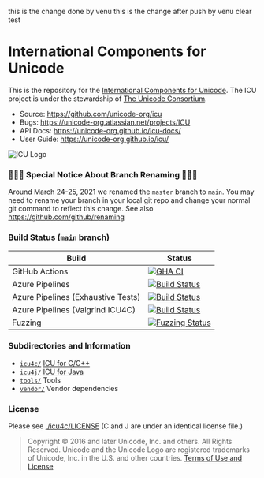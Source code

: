 this  is the change done by venu
this is the change after push by venu
clear test




















#  International Components for Unicode

This is the repository for the [International Components for Unicode](https://icu.unicode.org/).
The ICU project is under the stewardship of [The Unicode Consortium](https://www.unicode.org).

- Source: https://github.com/unicode-org/icu
- Bugs: https://unicode-org.atlassian.net/projects/ICU
- API Docs: https://unicode-org.github.io/icu-docs/
- User Guide: https://unicode-org.github.io/icu/

![ICU Logo](./tools/images/iculogo_64.png)

### 🔴🔴🔴 Special Notice About Branch Renaming 🔴🔴🔴
Around March 24-25, 2021 we renamed the `master` branch to `main`. You may need to rename your branch in your local git repo and change your normal git command to reflect this change. See also https://github.com/github/renaming

### Build Status (`main` branch)

Build | Status
------|-------
GitHub Actions | [![GHA CI](https://github.com/unicode-org/icu/workflows/GHA%20CI/badge.svg)](https://github.com/unicode-org/icu/actions?query=workflow%3A%22GHA+CI%22)
Azure Pipelines | [![Build Status](https://dev.azure.com/ms/icu/_apis/build/status/unicode-org/CI?branchName=main)](https://dev.azure.com/ms/icu/_build/latest?definitionId=360&branchName=main)
Azure Pipelines (Exhaustive Tests) | [![Build Status](https://dev.azure.com/ms/icu/_apis/build/status/unicode-org/CI-Exhaustive-Main?branchName=main)](https://dev.azure.com/ms/icu/_build/latest?definitionId=361&branchName=main)
Azure Pipelines (Valgrind ICU4C) | [![Build Status](https://dev.azure.com/ms/icu/_apis/build/status/unicode-org/CI-Valgrind?branchName=main)](https://dev.azure.com/ms/icu/_build/latest?definitionId=364&branchName=main)
Fuzzing | [![Fuzzing Status](https://oss-fuzz-build-logs.storage.googleapis.com/badges/icu.svg)](https://bugs.chromium.org/p/oss-fuzz/issues/list?sort=-opened&can=1&q=proj:icu)


### Subdirectories and Information

- [`icu4c/`](./icu4c/) [ICU for C/C++](./icu4c/readme.html)
- [`icu4j/`](./icu4j/) [ICU for Java](./icu4j/readme.html)
- [`tools/`](./tools/) Tools
- [`vendor/`](./vendor/) Vendor dependencies

### License

Please see [./icu4c/LICENSE](./icu4c/LICENSE) (C and J are under an identical license file.)

> Copyright © 2016 and later Unicode, Inc. and others. All Rights Reserved.
Unicode and the Unicode Logo are registered trademarks 
of Unicode, Inc. in the U.S. and other countries.
[Terms of Use and License](http://www.unicode.org/copyright.html)
